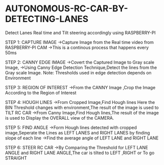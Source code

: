 # AUTONOMOUS-RC-CAR-BY-DETECTING-LANES
Detect Lanes Real time and Tilt steering accordingly using RASPBERRY-PI

STEP 1: CAPTURE IMAGE
->Capture Image from the Real time video from RASPBERRY-PI CAM
->This is a continous process that happens every 50ms

STEP 2: CANNY EDGE IMAGE
->Covert the Captured Image to Gray scale Image,
->Using Canny Edge Detection Technique,Detect the lines from the Gray scale Image.
Note: Thresholds used in edge detection depends on Environment

STEP 3: REGION OF INTEREST
->From the CANNY Image ,Crop the Image According to the Region of Interest

STEP 4: HOUGH LINES
->From Cropped Image,Find Hough lines Here the BIN Threshold changes with environment,The result of the image is used to TILT RC CAR
->From Canny Image,Find Hough lines,The result of the image is used to Display the OVERALL view of the CAMERA.

STEP 5: FIND ANGLE
->Form Hough lines detected with cropped image,Seperate the Lines as LEFT LANES and RIGHT LANES by finding slope of each line
->Find the average angle of LEFT LANE and RIGHT LANE

STEP 6: STEER RC CAR
->By Comparing the Threshold for LEFT LANE ANGLE and RIGHT LANE ANGLE,The car is tilted to LEFT ,RIGHT or To go STRAIGHT

